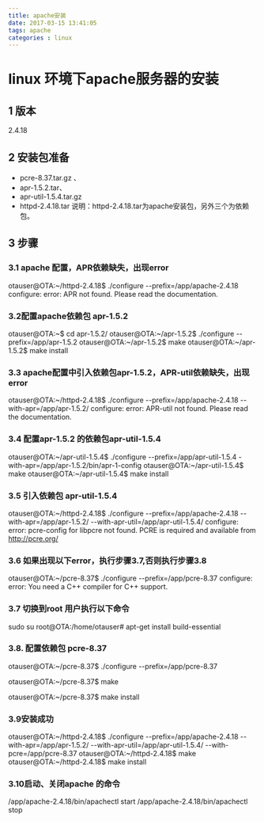 ```yaml
---
title: apache安装
date: 2017-03-15 13:41:05
tags: apache
categories : linux
---
```

# linux 环境下apache服务器的安装 
## 1 版本
2.4.18
## 2 安装包准备
  *    pcre-8.37.tar.gz 、
  *    apr-1.5.2.tar、
  *    apr-util-1.5.4.tar.gz
  *    httpd-2.4.18.tar
说明：httpd-2.4.18.tar为apache安装包，另外三个为依赖包。
## 3 步骤
### 3.1  apache 配置，APR依赖缺失，出现error 
otauser@OTA:~/httpd-2.4.18$ ./configure --prefix=/app/apache-2.4.18
configure: error: APR not found.  Please read the documentation.
### 3.2配置apache依赖包 apr-1.5.2 
otauser@OTA:~$ cd apr-1.5.2/
otauser@OTA:~/apr-1.5.2$ ./configure --prefix=/app/apr-1.5.2
otauser@OTA:~/apr-1.5.2$ make
otauser@OTA:~/apr-1.5.2$ make install
### 3.3 apache配置中引入依赖包apr-1.5.2，APR-util依赖缺失，出现error 
otauser@OTA:~/httpd-2.4.18$ ./configure --prefix=/app/apache-2.4.18 --with-apr=/app/apr-1.5.2/
configure: error: APR-util not found.  Please read the documentation.
### 3.4 配置apr-1.5.2 的依赖包apr-util-1.5.4 

otauser@OTA:~/apr-util-1.5.4$ ./configure --prefix=/app/apr-util-1.5.4 -with-apr=/app/apr-1.5.2/bin/apr-1-config
otauser@OTA:~/apr-util-1.5.4$ make
otauser@OTA:~/apr-util-1.5.4$ make install

### 3.5 引入依赖包 apr-util-1.5.4 

otauser@OTA:~/httpd-2.4.18$ ./configure --prefix=/app/apache-2.4.18 --with-apr=/app/apr-1.5.2/ --with-apr-util=/app/apr-util-1.5.4/
configure: error: pcre-config for libpcre not found. PCRE is required and available from http://pcre.org/

### 3.6 如果出现以下error，执行步骤3.7,否则执行步骤3.8

otauser@OTA:~/pcre-8.37$ ./configure --prefix=/app/pcre-8.37
configure: error: You need a C++ compiler for C++ support.

### 3.7 切换到root 用户执行以下命令 

sudo su
root@OTA:/home/otauser# apt-get install build-essential

### 3.8. 配置依赖包 pcre-8.37 

otauser@OTA:~/pcre-8.37$ ./configure --prefix=/app/pcre-8.37 

otauser@OTA:~/pcre-8.37$ make

otauser@OTA:~/pcre-8.37$ make install

### 3.9安装成功 

otauser@OTA:~/httpd-2.4.18$ ./configure --prefix=/app/apache-2.4.18 --with-apr=/app/apr-1.5.2/ --with-apr-util=/app/apr-util-1.5.4/ --with-pcre=/app/pcre-8.37
otauser@OTA:~/httpd-2.4.18$ make
otauser@OTA:~/httpd-2.4.18$ make install

### 3.10启动、关闭apache 的命令 

/app/apache-2.4.18/bin/apachectl start
/app/apache-2.4.18/bin/apachectl stop

